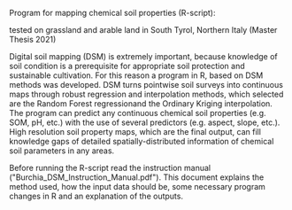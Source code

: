 Program for mapping chemical soil properties (R-script):

tested on grassland and arable land in South Tyrol, Northern Italy (Master Thesis 2021)

Digital soil mapping (DSM) is extremely important, because knowledge of soil condition is a prerequisite for appropriate soil protection and sustainable cultivation. For this reason a program in R, based on DSM methods was developed. DSM turns pointwise soil surveys into continuous maps through robust regression and interpolation methods, which selected are the Random Forest regressionand the Ordinary Kriging interpolation. The program can predict any continuous chemical soil properties (e.g. SOM, pH, etc.) with the use of several predictors (e.g. aspect, slope, etc.). High resolution soil property maps, which are the final output, can fill knowledge gaps of detailed spatially-distributed information of chemical soil parameters in any areas.

Before running the R-script read the instruction manual ("Burchia_DSM_Instruction_Manual.pdf"). This document explains the method used, how the input data should be, some necessary program changes in R and an explanation of the outputs.
